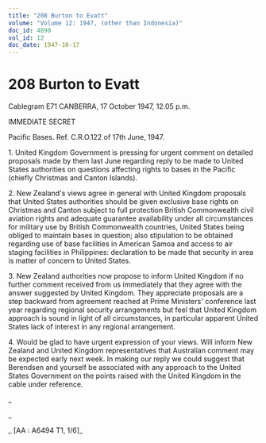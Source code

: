 ```yaml
---
title: "208 Burton to Evatt"
volume: "Volume 12: 1947, (other than Indonesia)"
doc_id: 4890
vol_id: 12
doc_date: 1947-10-17
---
```


# 208 Burton to Evatt

Cablegram E71 CANBERRA, 17 October 1947, 12.05 p.m.

IMMEDIATE SECRET

Pacific Bases. Ref. C.R.O.122 of 17th June, 1947.

1\. United Kingdom Government is pressing for urgent comment on detailed proposals made by them last June regarding reply to be made to United States authorities on questions affecting rights to bases in the Pacific (chiefly Christmas and Canton Islands).

2\. New Zealand's views agree in general with United Kingdom proposals that United States authorities should be given exclusive base rights on Christmas and Canton subject to full protection British Commonwealth civil aviation rights and adequate guarantee availability under all circumstances for military use by British Commonwealth countries, United States being obliged to maintain bases in question; also stipulation to be obtained regarding use of base facilities in American Samoa and access to air staging facilities in Philippines: declaration to be made that security in area is matter of concern to United States.

3\. New Zealand authorities now propose to inform United Kingdom if no further comment received from us immediately that they agree with the answer suggested by United Kingdom. They appreciate proposals are a step backward from agreement reached at Prime Ministers' conference last year regarding regional security arrangements but feel that United Kingdom approach is sound in light of all circumstances, in particular apparent United States lack of interest in any regional arrangement.

4\. Would be glad to have urgent expression of your views. Will inform New Zealand and United Kingdom representatives that Australian comment may be expected early next week. In making our reply we could suggest that Berendsen and yourself be associated with any approach to the United States Government on the points raised with the United Kingdom in the cable under reference.

_

_

_ [AA : A6494 T1, 1/6]_
